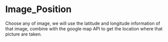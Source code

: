 # Image_Position

Choose any of image, we will use the latitude and longitude information of that image, combine with the google map API to get the location where that picture are taken.
